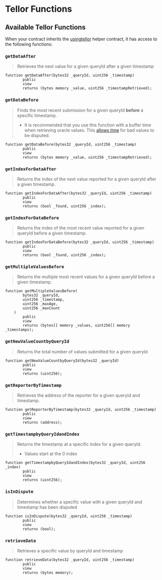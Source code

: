 # Tellor Functions

## Available Tellor Functions

When your contract inherits the [usingtellor](https://github.com/tellor-io/usingtellor) helper contract, it has access to the following functions:


### `getDataAfter`

> Retrieves the next value for a given queryId after a given timestamp

```solidity
function getDataAfter(bytes32 _queryId, uint256 _timestamp)
        public
        view
        returns (bytes memory _value, uint256 _timestampRetrieved);
```

### `getDataBefore`

> Finds the most recent submission for a given queryId **before** a specific timestamp.
>
> * It is recommended that you use this function with a buffer time when retrieving oracle values.  This [allows time](../the-basics/fundamentals.md#finality) for bad values to be disputed.

```solidity
function getDataBefore(bytes32 _queryId, uint256 _timestamp)
        public
        view
        returns (bytes memory _value, uint256 _timestampRetrieved);
```

### `getIndexForDataAfter`

> Returns the index of the next value reported for a given queryId after a given timestamp.
```solidity
function getIndexForDataAfter(bytes32 _queryId, uint256 _timestamp)
        public
        view
        returns (bool _found, uint256 _index);
```

### `getIndexForDataBefore`

> Returns the index of the most recent value reported for a given queryId before a given timestamp. 

```solidity
function getIndexForDataBefore(bytes32 _queryId, uint256 _timestamp)
        public
        view
        returns (bool _found, uint256 _index);
```

### `getMultipleValuesBefore`

> Returns the multiple most recent values for a given queryId before a given timestamp. 

```solidity
function getMultipleValuesBefore(
        bytes32 _queryId,
        uint256 _timestamp,
        uint256 _maxAge,
        uint256 _maxCount
    )
        public
        view
        returns (bytes[] memory _values, uint256[] memory _timestamps);
```

### `getNewValueCountbyQueryId`

> Returns the total number of values submitted for a given queryId

```solidity
function getNewValueCountbyQueryId(bytes32 _queryId)
        public
        view
        returns (uint256);
```

### `getReporterByTimestamp`

> Retrieves the address of the reporter for a given queryId and timestamp.

```solidity
function getReporterByTimestamp(bytes32 _queryId, uint256 _timestamp)
        public
        view
        returns (address);
```

### `getTimestampbyQueryIdandIndex`

> Returns the timestamp at a specific index for a given queryId.
>
> * Values start at the 0 index

```solidity
function getTimestampbyQueryIdandIndex(bytes32 _queryId, uint256 _index)
        public
        view
        returns (uint256);
```

### `isInDispute`

> Determines whether a specific value with a given queryId and timestamp has been disputed

```solidity
function isInDispute(bytes32 _queryId, uint256 _timestamp)
        public
        view
        returns (bool);
```

### `retrieveData`

> Retrieves a specific value by queryId and timestamp

```solidity
function retrieveData(bytes32 _queryId, uint256 _timestamp)
        public
        view
        returns (bytes memory);
```
